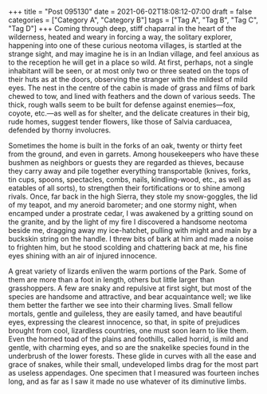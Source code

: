 +++
title = "Post 095130"
date = 2021-06-02T18:08:12-07:00
draft = false
categories = ["Category A", "Category B"]
tags = ["Tag A", "Tag B", "Tag C", "Tag D"]
+++
Coming through deep, stiff chaparral in the heart of the wilderness, heated and weary in forcing a way, the solitary explorer, happening into one of these curious neotoma villages, is startled at the strange sight, and may imagine he is in an Indian village, and feel anxious as to the reception he will get in a place so wild. At first, perhaps, not a single inhabitant will be seen, or at most only two or three seated on the tops of their huts as at the doors, observing the stranger with the mildest of mild eyes. The nest in the centre of the cabin is made of grass and films of bark chewed to tow, and lined with feathers and the down of various seeds. The thick, rough walls seem to be built for defense against enemies—fox, coyote, etc.—as well as for shelter, and the delicate creatures in their big, rude homes, suggest tender flowers, like those of Salvia carduacea, defended by thorny involucres.

Sometimes the home is built in the forks of an oak, twenty or thirty feet from the ground, and even in garrets. Among housekeepers who have these bushmen as neighbors or guests they are regarded as thieves, because they carry away and pile together everything transportable (knives, forks, tin cups, spoons, spectacles, combs, nails, kindling-wood, etc., as well as eatables of all sorts), to strengthen their fortifications or to shine among rivals. Once, far back in the high Sierra, they stole my snow-goggles, the lid of my teapot, and my aneroid barometer; and one stormy night, when encamped under a prostrate cedar, I was awakened by a gritting sound on the granite, and by the light of my fire I discovered a handsome neotoma beside me, dragging away my ice-hatchet, pulling with might and main by a buckskin string on the handle. I threw bits of bark at him and made a noise to frighten him, but he stood scolding and chattering back at me, his fine eyes shining with an air of injured innocence.

A great variety of lizards enliven the warm portions of the Park. Some of them are more than a foot in length, others but little larger than grasshoppers. A few are snaky and repulsive at first sight, but most of the species are handsome and attractive, and bear acquaintance well; we like them better the farther we see into their charming lives. Small fellow mortals, gentle and guileless, they are easily tamed, and have beautiful eyes, expressing the clearest innocence, so that, in spite of prejudices brought from cool, lizardless countries, one must soon learn to like them. Even the horned toad of the plains and foothills, called horrid, is mild and gentle, with charming eyes, and so are the snakelike species found in the underbrush of the lower forests. These glide in curves with all the ease and grace of snakes, while their small, undeveloped limbs drag for the most part as useless appendages. One specimen that I measured was fourteen inches long, and as far as I saw it made no use whatever of its diminutive limbs.
